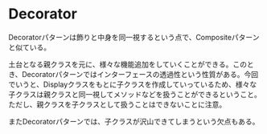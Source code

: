 # Decorator

Decoratorパターンは飾りと中身を同一視するという点で、Compositeパターンと似ている。

土台となる親クラスを元に、様々な機能追加をしていくことができる。このとき、Decoratorパターンではインターフェースの透過性という性質がある。今回でいうと、Displayクラスをもとに子クラスを作成していっているため、様々な子クラスは親クラスと同一視してメソッドなどを扱うことができるということ。ただし、親クラスを子クラスとして扱うことはできないことに注意。

またDecoratorパターンでは、子クラスが沢山できてしまうという欠点もある。